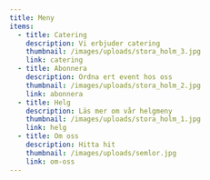 ```yaml
---
title: Meny
items:
  - title: Catering
    description: Vi erbjuder catering
    thumbnail: /images/uploads/stora_holm_3.jpg
    link: catering
  - title: Abonnera
    description: Ordna ert event hos oss
    thumbnail: /images/uploads/stora_holm_2.jpg
    link: abonnera
  - title: Helg
    description: Läs mer om vår helgmeny
    thumbnail: /images/uploads/stora_holm_1.jpg
    link: helg
  - title: Om oss
    description: Hitta hit
    thumbnail: /images/uploads/semlor.jpg
    link: om-oss
---
```

